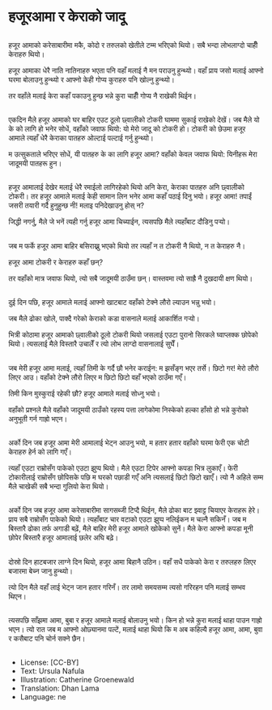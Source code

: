 # हजूरआमा र केराको जादू

##
हजूर आमाको करेसाबारीमा मकै, कोदो र तरुलको खेतीले टम्म भरिएको थियो। सबै भन्दा लोभलाग्दो चाहीँ केराहरु थियो।

हजूर आमाका धेरै नाति नातिनाहरु भएता पनि वहाँ मलाई नै मन पराउनु हुन्थ्यो। वहाँ प्राय जसो मलाई आफ्नो घरमा बोलाउनु हुन्थ्यो र आफ्नो केही गोप्य कुराहरु पनि खोल्नु हुन्थ्यो।

तर वहाँले मलाई केरा कहाँ पकाउनु हुन्छ भन्ने कुरा चाहीँ गोप्य नै राखेकी थिईन।

##
एकदिन मैले हजूर आमाको घर बाहिर एउट ठूलो छ्वालीको टोकरी घाममा सुकाई राखेको देखें। जब मैले यो के को लागि हो भनेर सोधें, वहाँको जवाफ थियो: यो मेरो जादू को टोकरी हो। टोकरी को छेउमा हजूर आमाले त्यहाँ धेरै केराका पातहरु ओल्टाई पल्टाई गर्नु हुन्थ्यो।

म उत्सुकताले भरिएर सोधें, यी पातहरु के का लागि हजूर आमा? वहाँको केवल जवाफ थियो: यिनीहरू मेरा जादूमयी पातहरू हुन।

##
हजूर आमालाई देखेर मलाई धेरै रमाईलो लागिरहेको थियो अनि केरा, केराका पातहरु अनि छ्वालीको टोकरी। तर हजूर आमाले मलाई केही सामान लिन भनेर आमा कहाँ पठाई दिनु भयो। हजूर आमा! तपाईं जसरी तयारी गर्दै हुनुहुन्छ नी! मलाइ पनिदेखाउनु होस् न?

जिद्धी नगर्नु, मैले जे भनें त्यही गर्नु हजूर आमा चिच्याईन, त्यसपछि मैले त्यहाँबाट दौडिनु पर्‍यो।

##
जब म फर्के हजूर आमा बाहिर बसिराख्नु भएको थियो तर त्यहाँ न त टोकरी नै थियो, न त केराहरु नै।

हजूर आमा टोकरी र केराहरु कहाँ छन्?

तर वहाँको मात्र जवाफ थियो, त्यो सबै जादूमयी ठाउँमा छन्। वास्तवमा त्यो साह्रै नै दुखदायी क्षण थियो।

##
दुई दिन पछि, हजूर आमाले मलाई आफ्नो खाटबाट वहाँको टेक्ने लौरो ल्याउन भन्नु भयो।

जब मैले ढोका खोले, पाक्दै गरेको केराको कडा वासनाले मलाई आकार्शित गर्‍यो।

भित्री कोठामा हजूर आमाको छ्वालीको ठूलो टोकरी थियो जसलाई एउटा पुरानो सिरकले घ्वाप्लक्क छोपेको थियो। त्यसलाई मैले विस्तारै उचालेँ र त्यो लोभ लाग्दो वासनालाई सुघेँ।

##
जब मेरी हजूर आमा मलाई, त्यहाँ तिमी के गर्दै छौ भनेर कराईन: म झसँङ्ग भएर तर्से। छिटो गर! मेरो लौरो लिएर आउ। वहाँको टेक्ने लौरो लिएर म छिटो छिटो वहाँ भएको ठाउँमा गएँ।

तिमी किन मुस्कुराई रहेकी छौ? हजूर आमाले मलाई सोध्नु भयो।

वहाँको प्रश्नले मैले वहाँको जादूमयी ठाउँको रहस्य पत्ता लागेकोमा निस्केको हल्का हाँसो हो भन्ने कुरोको अनुभूती गर्न गाह्रो भएन।

##
अर्को दिन जब हजूर आमा मेरी आमालाई भेट्न आउनु भयो, म हतार हतार वहाँको घरमा फेरी एक चोटी केराहरु हेर्न को लागि गएँ।

त्यहाँ एउटा राम्रोसँग पाकेको एउटा झुप्प थियो। मैले एउटा टिपेर आफ्नो कपडा भित्र लुकाएँ। फेरी टोकारीलाई राम्रोसँग छोपिसके पछि म घरको पछाडी गएँ अनि त्यसलाई छिटो छिटो खाएँ। त्यो नै अहिले सम्म मैले चाखेकी सबै भन्दा गुलियो केरा थियो।

##
अर्को दिन जब हजूर आमा करेसाबारीमा सागसब्जी टिप्दै थिईन, मैले ढोका बाट झ्वाट्ट चियाएर केराहरू हेरे। प्राय सबै राम्रोसँग पाकेको थियो। त्यहाँबाट चार वटाको एउटा झुप्प नलिईकन म चल्नै सकिनँ। जब म बिस्तारै ढोका तर्फ अगाडी बढ़ें, मैले बाहिर मेरी हजूर आमाले खोकेको सुनें। मैले केरा आफ्नो कपडा मूनी छोपेर बिस्तारै हजूर आमालाई छलेर अघि बढ़े।

##
दोस्रो दिन हाटबजार लाग्ने दिन थियो, हजूर आमा बिहानै उठिन। वहाँ सधै पाकेको केरा र तरुलहरु लिएर बजारमा बेच्न जानु हुन्थ्यो।

त्यो दिन मैले वहाँ लाई भेट्न जान हतार गरिनँ। तर लामो समयसम्म त्यसो गरिरहन पनि मलाई सम्भव थिएन।

##
त्यसपछि साँझमा आमा, बुबा र हजूर आमाले मलाई बोलाउनु भयो। किन हो भन्ने कुरा मलाई थाहा पाउन गाह्रो भएन। त्यो रात जब म आफ्नो ओछ्यानमा पल्टें, मलाई थाहा थियो कि म अब कहिल्यै हजूर आमा, आमा, बुवा र कसैबाट पनि चोर्न सक्ने छैन।

##
* License: [CC-BY]
* Text: Ursula Nafula
* Illustration: Catherine Groenewald
* Translation: Dhan Lama
* Language: ne
